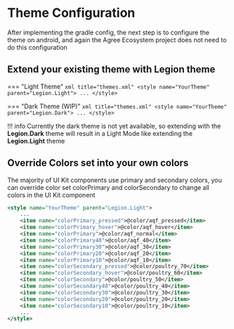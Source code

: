 # Theme Configuration

After implementing the gradle config, the next step is to configure the theme on android, and again the Agree Ecosystem project does not need to do this configuration

## Extend your existing theme with Legion theme

=== "Light Theme"
    ```xml title="themes.xml"
    <style name="YourTheme" parent="Legion.Light">
        ...
    </style>
    ```

=== "Dark Theme (WIP)"
    ```xml title="themes.xml"
    <style name="YourTheme" parent="Legion.Dark">
        ...
    </style>
    ```

!!! info
    Currently the dark theme is not yet available, so extending with the **Legion.Dark** theme will result in a Light Mode like extending the **Legion.Light** theme

## Override Colors set into your own colors

The majority of UI Kit components use primary and secondary colors, you can override color set colorPrimary and colorSecondary to change all colors in the UI Kit component

```xml title="themes.xml"
<style name="YourTheme" parent="Legion.Light">
    ...
    <item name="colorPrimary_pressed">@color/aqf_pressed</item>
    <item name="colorPrimary_hover">@color/aqf_hover</item>
    <item name="colorPrimary">@color/aqf_normal</item>
    <item name="colorPrimary40">@color/aqf_40</item>
    <item name="colorPrimary30">@color/aqf_30</item>
    <item name="colorPrimary20">@color/aqf_20</item>
    <item name="colorPrimary10">@color/aqf_10</item>
    <item name="colorSecondary_pressed">@color/poultry_70</item>
    <item name="colorSecondary_hover">@color/poultry_60</item>
    <item name="colorSecondary">@color/poultry_50</item>
    <item name="colorSecondary40">@color/poultry_40</item>
    <item name="colorSecondary30">@color/poultry_30</item>
    <item name="colorSecondary20">@color/poultry_20</item>
    <item name="colorSecondary10">@color/poultry_10</item>
    ...
</style>
```
